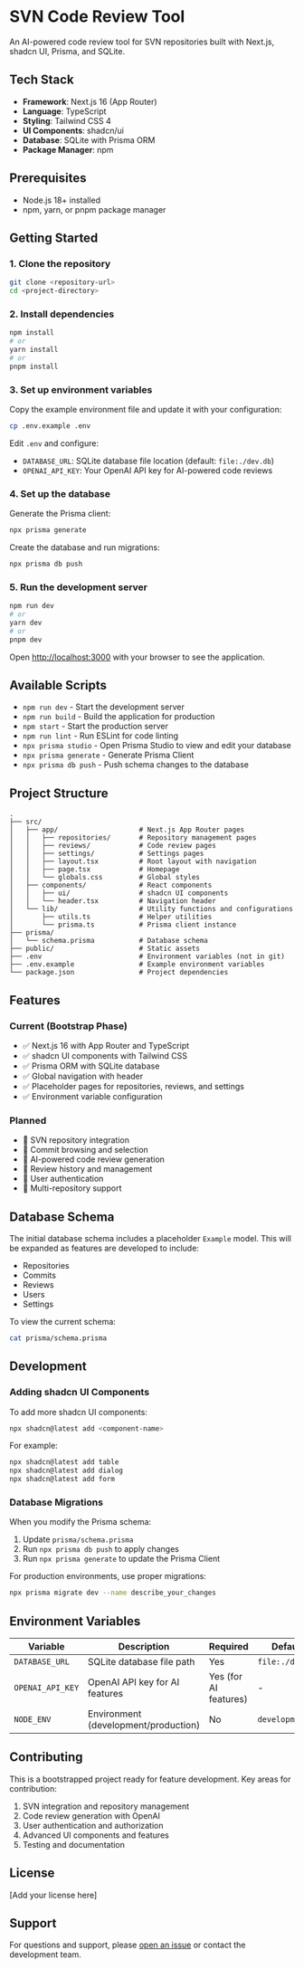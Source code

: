 # SVN Code Review Tool

An AI-powered code review tool for SVN repositories built with Next.js, shadcn UI, Prisma, and SQLite.

## Tech Stack

- **Framework**: Next.js 16 (App Router)
- **Language**: TypeScript
- **Styling**: Tailwind CSS 4
- **UI Components**: shadcn/ui
- **Database**: SQLite with Prisma ORM
- **Package Manager**: npm

## Prerequisites

- Node.js 18+ installed
- npm, yarn, or pnpm package manager

## Getting Started

### 1. Clone the repository

```bash
git clone <repository-url>
cd <project-directory>
```

### 2. Install dependencies

```bash
npm install
# or
yarn install
# or
pnpm install
```

### 3. Set up environment variables

Copy the example environment file and update it with your configuration:

```bash
cp .env.example .env
```

Edit `.env` and configure:

- `DATABASE_URL`: SQLite database file location (default: `file:./dev.db`)
- `OPENAI_API_KEY`: Your OpenAI API key for AI-powered code reviews

### 4. Set up the database

Generate the Prisma client:

```bash
npx prisma generate
```

Create the database and run migrations:

```bash
npx prisma db push
```

### 5. Run the development server

```bash
npm run dev
# or
yarn dev
# or
pnpm dev
```

Open [http://localhost:3000](http://localhost:3000) with your browser to see the application.

## Available Scripts

- `npm run dev` - Start the development server
- `npm run build` - Build the application for production
- `npm start` - Start the production server
- `npm run lint` - Run ESLint for code linting
- `npx prisma studio` - Open Prisma Studio to view and edit your database
- `npx prisma generate` - Generate Prisma Client
- `npx prisma db push` - Push schema changes to the database

## Project Structure

```
.
├── src/
│   ├── app/                    # Next.js App Router pages
│   │   ├── repositories/       # Repository management pages
│   │   ├── reviews/            # Code review pages
│   │   ├── settings/           # Settings pages
│   │   ├── layout.tsx          # Root layout with navigation
│   │   ├── page.tsx            # Homepage
│   │   └── globals.css         # Global styles
│   ├── components/             # React components
│   │   ├── ui/                 # shadcn UI components
│   │   └── header.tsx          # Navigation header
│   └── lib/                    # Utility functions and configurations
│       ├── utils.ts            # Helper utilities
│       └── prisma.ts           # Prisma client instance
├── prisma/
│   └── schema.prisma           # Database schema
├── public/                     # Static assets
├── .env                        # Environment variables (not in git)
├── .env.example                # Example environment variables
└── package.json                # Project dependencies
```

## Features

### Current (Bootstrap Phase)

- ✅ Next.js 16 with App Router and TypeScript
- ✅ shadcn UI components with Tailwind CSS
- ✅ Prisma ORM with SQLite database
- ✅ Global navigation with header
- ✅ Placeholder pages for repositories, reviews, and settings
- ✅ Environment variable configuration

### Planned

- 🔄 SVN repository integration
- 🔄 Commit browsing and selection
- 🔄 AI-powered code review generation
- 🔄 Review history and management
- 🔄 User authentication
- 🔄 Multi-repository support

## Database Schema

The initial database schema includes a placeholder `Example` model. This will be expanded as features are developed to include:

- Repositories
- Commits
- Reviews
- Users
- Settings

To view the current schema:

```bash
cat prisma/schema.prisma
```

## Development

### Adding shadcn UI Components

To add more shadcn UI components:

```bash
npx shadcn@latest add <component-name>
```

For example:
```bash
npx shadcn@latest add table
npx shadcn@latest add dialog
npx shadcn@latest add form
```

### Database Migrations

When you modify the Prisma schema:

1. Update `prisma/schema.prisma`
2. Run `npx prisma db push` to apply changes
3. Run `npx prisma generate` to update the Prisma Client

For production environments, use proper migrations:

```bash
npx prisma migrate dev --name describe_your_changes
```

## Environment Variables

| Variable | Description | Required | Default |
|----------|-------------|----------|---------|
| `DATABASE_URL` | SQLite database file path | Yes | `file:./dev.db` |
| `OPENAI_API_KEY` | OpenAI API key for AI features | Yes (for AI features) | - |
| `NODE_ENV` | Environment (development/production) | No | `development` |

## Contributing

This is a bootstrapped project ready for feature development. Key areas for contribution:

1. SVN integration and repository management
2. Code review generation with OpenAI
3. User authentication and authorization
4. Advanced UI components and features
5. Testing and documentation

## License

[Add your license here]

## Support

For questions and support, please [open an issue](link-to-issues) or contact the development team.
